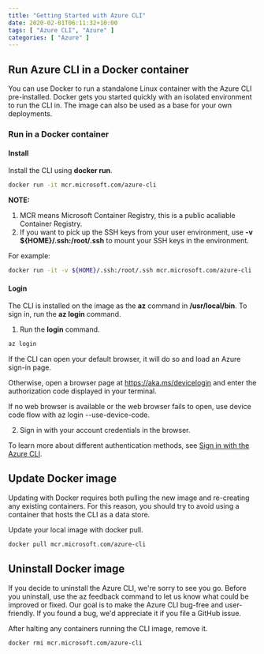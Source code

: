 ```yaml
---
title: "Getting Started with Azure CLI"
date: 2020-02-01T06:11:32+10:00
tags: [ "Azure CLI", "Azure" ]
categories: [ "Azure" ]
---
```

## Run Azure CLI in a Docker container
You can use Docker to run a standalone Linux container with the Azure CLI pre-installed. Docker gets you started quickly with an isolated environment to run the CLI in. The image can also be used as a base for your own deployments.

### Run in a Docker container

#### Install
Install the CLI using **docker run**.

```bash
docker run -it mcr.microsoft.com/azure-cli
```

**NOTE:**
1. MCR means Microsoft Container Registry, this is a public acaliable Container Registry.
2. If you want to pick up the SSH keys from your user environment, use **-v ${HOME}/.ssh:/root/.ssh** to mount your SSH keys in the environment.

For example:
```bash
docker run -it -v ${HOME}/.ssh:/root/.ssh mcr.microsoft.com/azure-cli
```

#### Login
The CLI is installed on the image as the **az** command in **/usr/local/bin**. To sign in, run the **az login** command.
1. Run the **login** command.
```bash
az login
```

If the CLI can open your default browser, it will do so and load an Azure sign-in page.

Otherwise, open a browser page at https://aka.ms/devicelogin and enter the authorization code displayed in your terminal.

If no web browser is available or the web browser fails to open, use device code flow with az login --use-device-code.

2. Sign in with your account credentials in the browser.

To learn more about different authentication methods, see [Sign in with the Azure CLI](https://docs.microsoft.com/en-us/cli/azure/authenticate-azure-cli).

## Update Docker image
Updating with Docker requires both pulling the new image and re-creating any existing containers. For this reason, you should try to avoid using a container that hosts the CLI as a data store.

Update your local image with docker pull.

```bash
docker pull mcr.microsoft.com/azure-cli
```


## Uninstall Docker image
If you decide to uninstall the Azure CLI, we're sorry to see you go. Before you uninstall, use the az feedback command to let us know what could be improved or fixed. Our goal is to make the Azure CLI bug-free and user-friendly. If you found a bug, we'd appreciate it if you file a GitHub issue.

After halting any containers running the CLI image, remove it.
```bash
docker rmi mcr.microsoft.com/azure-cli
```


